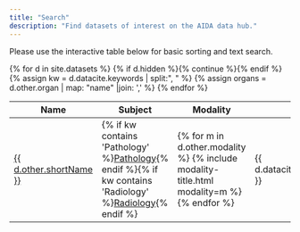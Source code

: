 ```yaml
---
title: "Search"
description: "Find datasets of interest on the AIDA data hub."
---
```

Please use the interactive table below for basic sorting and text search.

<table id="dataset-table">
 <thead><tr><th>Name</th><th>Subject</th><th>Modality</th><th>Date</th><th>Size</th><th>Organ</th><th>Title</th></tr></thead>
 <tbody>
 {% for d in site.datasets %}
   {% if d.hidden %}{% continue  %}{% endif %}
   {% assign kw = d.datacite.keywords | split:", " %}
   {% assign organs = d.other.organ | map: "name" |join: ',' %}
   <tr>
     <td><a href="{{ d.url }}">{{ d.other.shortName }}</a></td>
     <td>{% if kw contains 'Pathology' %}<a href="/search?q=Pathology">Pathology</a>{% endif %}{% if kw contains 'Radiology' %}<a href="/search?q=Radiology">Radiology</a>{% endif %}</td>
     <td>
       {% for m in d.other.modality %}
         {% include modality-title.html modality=m %}<br/>
       {% endfor %}
     </td>
     <td>{{ d.datacite.datePublished }}</td>
     <td>{% include human_friendly_filesize bytes=d.other.bytes %}</td>
     <td>{% for o in organs %}<a href="/search?q={{ o }}">{{ o }}</a> {% endfor %}</td>
     <td><b><a href="{{ d.url }}">{{ d.datacite.name }}</a></b><br/><span style="font-size: small;">{% for k in kw %}<a href="/search?q={{ k }}">{{ k }}</a>{% unless forloop.last %},{% endunless %} {% endfor %}</span></td>
   </tr>
 {% endfor %}
 </tbody>
</table>

<script type="text/javascript" language="javascript" src="//code.jquery.com/jquery-3.3.1.min.js"></script>
<script type="text/javascript" language="javascript" src="//cdn.datatables.net/1.10.19/js/jquery.dataTables.min.js"></script>
<script type="text/javascript" language="javascript" src="//cdn.datatables.net/plug-ins/1.10.19/sorting/file-size.js"></script>
<script>
$(document).ready( function () {
  $('#dataset-table').DataTable({
     paging: false,
     columnDefs: [
       { type: 'file-size', targets: 3 }
     ]
  }).search(new URLSearchParams(window.location.search).get('q') || '').draw();
} );
</script>
